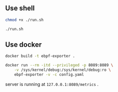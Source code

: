 ## Use shell

```sh
chmod +x ./run.sh
```

```sh
./run.sh
```

## Use docker

```sh
docker build -t ebpf-exporter .
```

```sh
docker run --rm -itd --privileged -p 8089:8089 \
    -v /sys/kernel/debug:/sys/kernel/debug:ro \
    ebpf-exporter -v -c config.yaml
```

server is running at `127.0.0.1:8089/metrics` .

